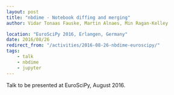 ```yaml
---
layout: post
title: "nbdime - Notebook diffing and merging"
author: Vidar Tonaas Fauske, Martin Alnaes, Min Ragan-Kelley

location: "EuroSciPy 2016, Erlangen, Germany"
date: 2016/08/26
redirect_from: "/activities/2016-08-26-nbdime-euroscipy/"
tags:
    - talk
    - nbdime
    - jupyter
---
```


Talk to be presented at EuroSciPy, August 2016.
